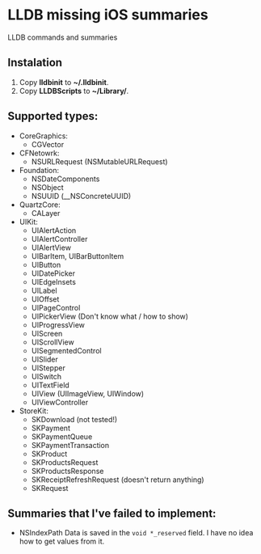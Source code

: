LLDB missing iOS summaries
==========================

LLDB commands and summaries

## Instalation
1. Copy **lldbinit** to **~/.lldbinit**.
2. Copy **LLDBScripts** to **~/Library/**.

## Supported types:
- CoreGraphics:
    - CGVector
- CFNetowrk:
    - NSURLRequest (NSMutableURLRequest)
- Foundation:
    - NSDateComponents
    - NSObject
    - NSUUID (__NSConcreteUUID)
- QuartzCore:
    - CALayer
- UIKit:
    - UIAlertAction
    - UIAlertController
    - UIAlertView
    - UIBarItem, UIBarButtonItem
    - UIButton
    - UIDatePicker
    - UIEdgeInsets
    - UILabel
    - UIOffset
    - UIPageControl
    - UIPickerView (Don't know what / how to show)
    - UIProgressView
    - UIScreen
    - UIScrollView
    - UISegmentedControl
    - UISlider
    - UIStepper
    - UISwitch
    - UITextField
    - UIView (UIImageView, UIWindow)
    - UIViewController
- StoreKit:
    - SKDownload (not tested!)
    - SKPayment
    - SKPaymentQueue
    - SKPaymentTransaction
    - SKProduct
    - SKProductsRequest
    - SKProductsResponse
    - SKReceiptRefreshRequest (doesn't return anything)
    - SKRequest

## Summaries that I've failed to implement:
- NSIndexPath
Data is saved in the `void *_reserved` field. I have no idea how to get values from it.